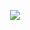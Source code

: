 <div align="center">

  ![](https://github-readme-stats.vercel.app/api/top-langs/?username=d0lbo3b&layout=donut&size_weight=0.5&count_weight=0.5&theme=transparent)
</div>
